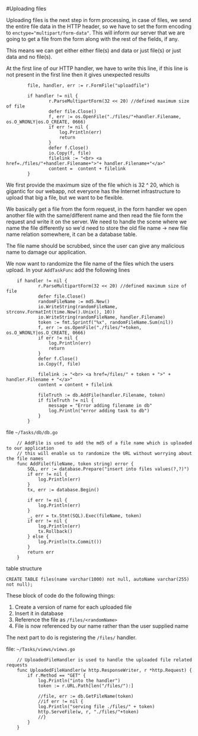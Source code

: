 #Uploading files

Uploading files is the next step in form processing, in case of files, we send the entire file data in the HTTP header, so we have to set the form
encoding to `enctype="multipart/form-data"`. This will inform our server that we are going to get a file from the form along with the rest of the 
fields, if any. 

This means we can get either either file(s) and data or just file(s) or just data and no file(s).

At the first line of our HTTP handler, we have to write this line, if this line is not present in the first line then it gives unexpected results


			file, handler, err := r.FormFile("uploadfile")
	
			if handler != nil {
					r.ParseMultipartForm(32 << 20) //defined maximum size of file
					defer file.Close()
					f, err := os.OpenFile("./files/"+handler.Filename, os.O_WRONLY|os.O_CREATE, 0666)
					if err != nil {
						log.Println(err)
						return
					}
					defer f.Close()
					io.Copy(f, file)
					filelink := "<br> <a href=./files/"+handler.Filename+">"+ handler.Filename+"</a>"
					content =  content + filelink
			}

We first provide the maximum size of the file which is 32 ^ 20, which is gigantic for our webapp, not everyone has the Internet infrastructure to
upload that big a file, but we want to be flexible.

We basically get a file from the form request, in the form handler we open another file with the same/different name
and then read the file form the request and write it on the server. We need to handle the scene where we name the file differently
so we'd need to store the old file name -> new file name relation somewhere, it can be a database table.

The file name should be scrubbed, since the user can give any malicious name to damage our application.

We now want to randomize the file name of the files which the users upload. In your `AddTaskFunc` add the following lines

		if handler != nil {
				r.ParseMultipartForm(32 << 20) //defined maximum size of file
				defer file.Close()
				randomFileName := md5.New()
				io.WriteString(randomFileName, strconv.FormatInt(time.Now().Unix(), 10))
				io.WriteString(randomFileName, handler.Filename)
				token := fmt.Sprintf("%x", randomFileName.Sum(nil))
				f, err := os.OpenFile("./files/"+token, os.O_WRONLY|os.O_CREATE, 0666)
				if err != nil {
					log.Println(err)
					return
				}
				defer f.Close()
				io.Copy(f, file)

				filelink := "<br> <a href=/files/" + token + ">" + handler.Filename + "</a>"
				content = content + filelink

				fileTruth := db.AddFile(handler.Filename, token)
				if fileTruth != nil {
					message = "Error adding filename in db"
					log.Println("error adding task to db")
				}
			} 

file `~/Tasks/db/db.go`

		// AddFile is used to add the md5 of a file name which is uploaded to our application
		// this will enable us to randomize the URL without worrying about the file names
		func AddFile(fileName, token string) error {
			SQL, err := database.Prepare("insert into files values(?,?)")
			if err != nil {
				log.Println(err)
			}
			tx, err := database.Begin()
		
			if err != nil {
				log.Println(err)
			}
			_, err = tx.Stmt(SQL).Exec(fileName, token)
			if err != nil {
				log.Println(err)
				tx.Rollback()
			} else {
				log.Println(tx.Commit())
			}
			return err
		}

table structure
	
	CREATE TABLE files(name varchar(1000) not null, autoName varchar(255) not null);

These block of code do the following things:

1. Create a version of name for each uploaded file 
2. Insert it in database
3. Reference the file as `/files/<randomName>` 
4. File is now referenced by our name rather than the user supplied name

The next part to do is registering the `/files/` handler. 

file: `~/Tasks/views/views.go`

		// UploadedFileHandler is used to handle the uploaded file related requests
		func UploadedFileHandler(w http.ResponseWriter, r *http.Request) {
			if r.Method == "GET" {
				log.Println("into the handler")
				token := r.URL.Path[len("/files/"):]
		
				//file, err := db.GetFileName(token)
				//if err != nil {
				log.Println("serving file ./files/" + token)
				http.ServeFile(w, r, "./files/"+token)
				//}
			}
		}

